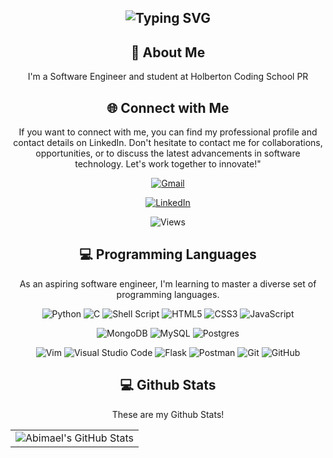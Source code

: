 <div align="center">
<h2><img src="https://readme-typing-svg.herokuapp.com?font=Jetbrains+mono&size=40&duration=3000&color=33FF33&center=true&vCenter=true&width=435&lines=Hi,+I'm+Abimael!;Welcome...;to+my+Github!;" alt="Typing SVG"/></h2>
</div>

<div align="center">
    <h2>🚀 About Me</h2>
    <p>I'm a Software Engineer and student at Holberton Coding School PR</p>
</div>

<div align="center">
<h2 align="center" class="section-heading">🌐 Connect with Me</h2>
<p> If you want to connect with me, you can find my professional profile and contact details on LinkedIn. Don't hesitate to contact me for collaborations, opportunities, or to discuss the latest advancements in software technology. Let's work together to innovate!" </p>

[![Gmail](https://img.shields.io/badge/Gmail-D14836?style=for-the-badge&logo=gmail&logoColor=white)](mailto:abimaelperezvega26@gmail.com)
<!--[![Resume](https://img.shields.io/badge/RESUME-important?style=for-the-badge)](./Jhonatan_Rivera.pdf)-->
[![LinkedIn](https://img.shields.io/badge/linkedin-%230077B5.svg?style=for-the-badge&logo=linkedin&logoColor=white)](https://www.linkedin.com/in/abimael-perez-vega-8870b6320/)

![Views](https://komarev.com/ghpvc/?username=AbimaelPerezVega&style=for-the-badge)
</div>

<!--<div align="center">
  <h2>🚀 Github Commits</h2>
    <p>This section showcases my daily activity and the repositories I'm actively contributing to. Each commit marks progress or improvements in ongoing projects, demonstrating my dedication to continuous growth and teamwork. Explore the commit messages for a glimpse into my recent work!</p>
    
![Snake animation](https://raw.githubusercontent.com/jhonaRiver/jhonaRiver/output/github-contribution-grid-snake-dark.svg)

</div>-->

<div align="center">
<h2 align="center" class="section-heading">💻 Programming Languages</h2>
<p> As an aspiring software engineer, I'm learning to master a diverse set of programming languages.</p>

![Python](https://img.shields.io/badge/python-3670A0?style=for-the-badge&logo=python&logoColor=ffdd54)
![C](https://img.shields.io/badge/c-%2300599C.svg?style=for-the-badge&logo=c&logoColor=white)
![Shell Script](https://img.shields.io/badge/shell_script-%23121011.svg?style=for-the-badge&logo=gnu-bash&logoColor=white)
![HTML5](https://img.shields.io/badge/html5-%23E34F26.svg?style=for-the-badge&logo=html5&logoColor=white)
![CSS3](https://img.shields.io/badge/css3-%231572B6.svg?style=for-the-badge&logo=css3&logoColor=white)
![JavaScript](https://img.shields.io/badge/javascript-%23323330.svg?style=for-the-badge&logo=javascript&logoColor=%23F7DF1E)
<!--![Markdown](https://img.shields.io/badge/markdown-%23000000.svg?style=for-the-badge&logo=markdown&logoColor=white)-->
![MongoDB](https://img.shields.io/badge/MongoDB-%234ea94b.svg?style=for-the-badge&logo=mongodb&logoColor=white)
![MySQL](https://img.shields.io/badge/mysql-%2300f.svg?style=for-the-badge&logo=mysql&logoColor=white)
![Postgres](https://img.shields.io/badge/postgres-%23316192.svg?style=for-the-badge&logo=postgresql&logoColor=white)
</div>

<!--<div align="center">
<h2 align="center" class="section-heading">☁️ Cloud Technologies</h2>
<p>In the dynamic realm of cloud computing, I am learning to leverage leading cloud platforms and technologies to architect, deploy, and manage scalable, highly available, and fault-tolerant systems. Here's a glance at the cloud technologies I am currently learning:</p>
  <img src="https://img.shields.io/badge/AWS-FF9900?style=for-the-badge&logo=amazonaws&logoColor=white" alt="AWS" />
  <img src="https://img.shields.io/badge/Salesforce-00A1E0?style=for-the-badge&logo=salesforce&logoColor=white" alt="Salesforce"/>
</div>-->

<!--<div align="center">
<h2 align="center" class="section-heading">🔧 Frameworks</h2>
<p>Frameworks are the backbone of my development process, providing the structure and tools necessary for building scalable, efficient applications. My expertise spans a broad spectrum of frameworks, each chosen for its ability to facilitate rapid development and deliver robust functionality</p>
  <img src="https://img.shields.io/badge/Svelte-FF3E00?style=for-the-badge&logo=svelte&logoColor=white" alt="Svelte"/>
  <img src="https://img.shields.io/badge/Flutter-02569B?style=for-the-badge&logo=flutter&logoColor=white" alt="Flutter"/>
-->
<div align="center">

![Vim](https://img.shields.io/badge/VIM-%2311AB00.svg?style=for-the-badge&logo=vim&logoColor=white)
![Visual Studio Code](https://img.shields.io/badge/Visual%20Studio%20Code-0078d7.svg?style=for-the-badge&logo=visual-studio-code&logoColor=white)
![Flask](https://img.shields.io/badge/flask-%23000.svg?style=for-the-badge&logo=flask&logoColor=white)
![Postman](https://img.shields.io/badge/Postman-FF6C37?style=for-the-badge&logo=postman&logoColor=white)
![Git](https://img.shields.io/badge/git-%23F05033.svg?style=for-the-badge&logo=git&logoColor=white)
![GitHub](https://img.shields.io/badge/github-%23121011.svg?style=for-the-badge&logo=github&logoColor=white)
</div>

<div align="center">
<h2 align="center" class="section-heading"> 💻 Github Stats</h2>
<p>These are my Github Stats!</p>
 <table align="center" width="100%" height="100%" >
    <tr>
       <td><img style="border: none;" src="https://github-profile-summary-cards.vercel.app/api/cards/profile-details?username=AbimaelPerezVega&theme=github_dark" alt="Abimael's GitHub Stats"/></td>
    </tr>
 </table>

 <table align="center" width="100%" height="100%" >
    <tr>
        <td><img style="border: none;" src="https://github-profile-summary-cards.vercel.app/api/cards/stats?username=AbimaelPerezVega&theme=github_dark" alt="Abimael's GitHub Stats"/></td>
        <td><img style="border: none;" src="https://github-profile-summary-cards.vercel.app/api/cards/productive-time?username=AbimaelPerezVega&theme=github_dark&utcOffset=10" alt="Abimael's GitHub Stats"/>
        <td><img style="border: none;" src="https://github-profile-summary-cards.vercel.app/api/cards/repos-per-language?username=AbimaelPerezVega&theme=github_dark" alt="Abimael's GitHub Stats"/></td>
        <td><img style="border: none;" src="https://github-profile-summary-cards.vercel.app/api/cards/most-commit-language?username=AbimaelPerezVega&theme=github_dark" alt="Abimael's GitHub Stats"/></td>
    </tr>
 </table>
</div>